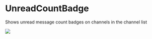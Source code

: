 # UnreadCountBadge

Shows unread message count badges on channels in the channel list

![](https://github.com/user-attachments/assets/58beb269-259c-47aa-84dc-60f2354e6207)
